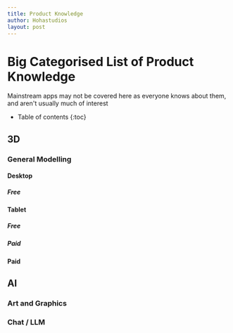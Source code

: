 ```yaml
---
title: Product Knowledge
author: Hohastudios
layout: post
---
```



# Big Categorised List of Product Knowledge
Mainstream apps may not be covered here as everyone knows about them, and aren't usually much of interest

* Table of contents
{:toc}

## 3D

### General Modelling
#### Desktop
##### Free

#### Tablet
##### Free

##### Paid

#### Paid

## AI

### Art and Graphics

### Chat / LLM


